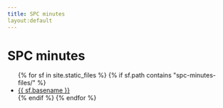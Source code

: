 ```yaml
---
title: SPC minutes
layout:default
---
```


# SPC minutes

<ul>
{% for  sf in site.static_files %}
 {% if sf.path contains "spc-minutes-files/" %}
  <li>
   <a href="{{sf.path}}">{{ sf.basename }}</a>
  </li>
  {% endif %}
{% endfor %}
</ul>

